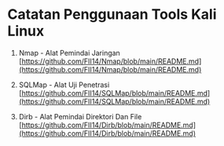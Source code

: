 # Catatan Penggunaan Tools Kali Linux

1. Nmap - Alat Pemindai Jaringan [https://github.com/FII14/Nmap/blob/main/README.md](https://github.com/FII14/Nmap/blob/main/README.md)

2. SQLMap - Alat Uji Penetrasi [https://github.com/FII14/SQLMap/blob/main/README.md](https://github.com/FII14/SQLMap/blob/main/README.md)

3. Dirb - Alat Pemindai Direktori Dan File [https://github.com/FII14/Dirb/blob/main/README.md](https://github.com/FII14/Dirb/blob/main/README.md)
